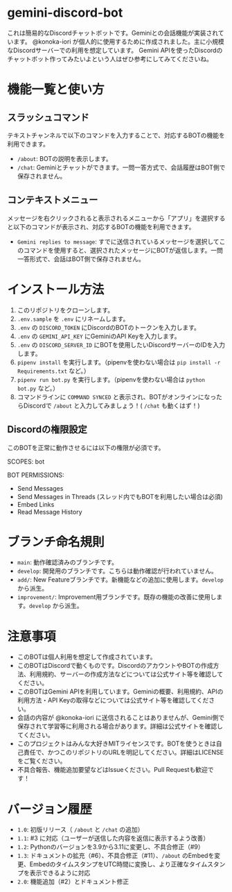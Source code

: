 # gemini-discord-bot

これは簡易的なDiscordチャットボットです。Geminiとの会話機能が実装されています。
@konoka-iori が個人的に使用するために作成されました。主に小規模なDiscordサーバーでの利用を想定しています。
Gemini APIを使ったDiscordのチャットボット作ってみたいよという人はぜひ参考にしてみてくださいね。

# 機能一覧と使い方

## スラッシュコマンド

テキストチャンネルで以下のコマンドを入力することで、対応するBOTの機能を利用できます。

- `/about`: BOTの説明を表示します。
- `/chat`: Geminiとチャットができます。一問一答方式で、会話履歴はBOT側で保存されません。

## コンテキストメニュー

メッセージを右クリックされると表示されるメニューから「アプリ」を選択すると以下のコマンドが表示され、対応するBOTの機能を利用できます。

- `Gemini replies to message`: すでに送信されているメッセージを選択してこのコマンドを使用すると、選択されたメッセージにBOTが返信します。一問一答形式で、会話はBOT側で保存されません。

# インストール方法

1. このリポジトリをクローンします。
2. `.env.sample` を `.env` にリネームします。
3. `.env` の `DISCORD_TOKEN` にDiscordのBOTのトークンを入力します。
4. `.env` の `GEMINI_API_KEY` にGeminiのAPI Keyを入力します。
5. `.env` の `DISCORD_SERVER_ID` にBOTを使用したいDiscordサーバーのIDを入力します。
6. `pipenv install` を実行します。（pipenvを使わない場合は `pip install -r Requirements.txt` など。）
7. `pipenv run bot.py` を実行します。（pipenvを使わない場合は `python bot.py` など。）
8. コマンドラインに `COMMAND SYNCED` と表示され、BOTがオンラインになったらDiscordで `/about` と入力してみましょう！( `/chat` も動くはず！)

## Discordの権限設定

このBOTを正常に動作させるには以下の権限が必須です。

SCOPES: bot

BOT PERMISSIONS:

- Send Messages
- Send Messages in Threads (スレッド内でもBOTを利用したい場合は必須)
- Embed Links
- Read Message History

# ブランチ命名規則

- `main`: 動作確認済みのブランチです。
- `develop`: 開発用のブランチです。こちらは動作確認が行われていません。
- `add/`: New Featureブランチです。新機能などの追加に使用します。`develop` から派生。
- `improvement/`: Improvement用ブランチです。既存の機能の改善に使用します。`develop` から派生。

# 注意事項

- このBOTは個人利用を想定して作成されています。
- このBOTはDiscordで動くものです。DiscordのアカウントやBOTの作成方法、利用規約、サーバーの作成方法などについては公式サイト等を確認してください。
- このBOTはGemini APIを利用しています。Geminiの概要、利用規約、APIの利用方法・API Keyの取得などについては公式サイト等を確認してください。
- 会話の内容が @konoka-iori に送信されることはありませんが、Gemini側で保存されて学習等に利用される場合があります。詳細は公式サイトを確認してください。
- このプロジェクトはみんな大好きMITライセンスです。BOTを使うときは自己責任で、かつこのリポジトリのURLを明記してください。詳細はLICENSEをご覧ください。
- 不具合報告、機能追加要望などはIssueください。Pull Requestも歓迎です！

# バージョン履歴

- `1.0`: 初版リリース（ `/about` と `/chat` の追加）
- `1.1`: #3 に対応（ユーザーが送信した内容を返信に表示するよう改善）
- `1.2`: Pythonのバージョンを3.9から3.11に変更し、不具合修正（#9）
- `1.3`: ドキュメントの拡充（#6）、不具合修正（#11）、`/about` のEmbedを変更、EmbedのタイムスタンプをUTC時間に変換し、より正確なタイムスタンプを表示できるように対応
- `2.0`: 機能追加（#2）とドキュメント修正
